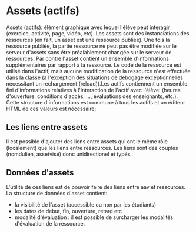   

#  Assets (actifs)


Assets (actifs): élèment graphique avec lequel l'élève peut interagir (exercice, activité, page, vidéo, etc).
Les assets sont des instanciations des ressources (en fait, un asset est une ressource publiée). Une fois la ressource publiée, la partie ressource ne peut pas être modifiée sur le serveur d'assets sans être préalablement changée sur le serveur de ressources.
Par contre l'asset contient un ensemble d'informations supplémentaires par rapport à la ressource. Le code de la ressource est utilisé dans l'actif, mais aucune modification de la ressource n'est effectuée dans la classe (à l'exception des situations de débogage exceptionnelles necessitant un rechargement (reload)).Les actifs contiennent un ensemble fini d'informations relatives à l'interaction de l'actif avec l'élève: (heures d'ouverture, conditions d'accès, ..., évaluations des enseignants, etc.). Cette structure d'informations est commune à tous les actifs et un éditeur HTML de ces valeurs est nécessaire;


## Les liens entre assets 
Il est possible d'ajouter des liens entre assets qui ont le même rôle (localement) que les liens entre ressources.
Les liens sont des couples (nomdulien, assetvisé) donc unidirectionel et typés.


##  Données d'assets

L'utilité de ces liens est de pouvoir faire des liens entre aav et ressources.
La structure de données d'asset contient:
* la visibilité de l'asset (accessible ou non par les étudiants)
* les dates de debut, fin, ouverture, retard etc
* modalité d'évaluation : il est possible de surcharger les modalités d'évaluation de la ressource.




